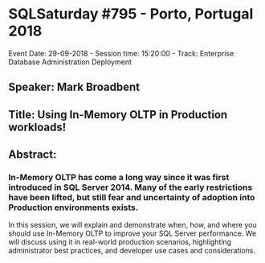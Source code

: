 # SQLSaturday #795 - Porto, Portugal 2018
Event Date: 29-09-2018 - Session time: 15:20:00 - Track: Enterprise Database Administration  Deployment
## Speaker: Mark Broadbent
## Title: Using In-Memory OLTP in Production workloads!
## Abstract:
### In-Memory OLTP has come a long way since it was first introduced in SQL Server 2014. Many of the early restrictions have been lifted, but still fear and uncertainty of adoption into Production environments exists.

In this session, we will explain and demonstrate when, how, and where you should use In-Memory OLTP to improve your SQL Server performance. We will discuss using it in real-world production scenarios, highlighting administrator best practices, and developer use cases and considerations.
